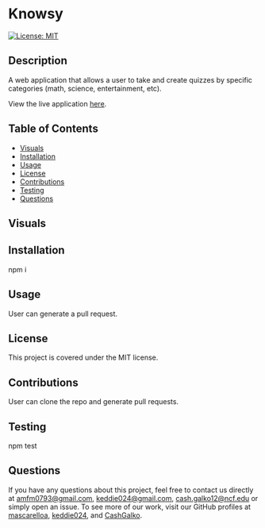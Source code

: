 
  # Knowsy

[![License: MIT](https://img.shields.io/badge/License-MIT-yellow.svg)](https://opensource.org/licenses/MIT)

  ## Description 
  A web application that allows a user to take and create quizzes by specific categories (math, science, entertainment, etc). 

  View the live application [here](https://agile-basin-43454.herokuapp.com/).

  ## Table of Contents
  * [Visuals](#Visuals)
  * [Installation](#Installation)
  * [Usage](#Usage)
  * [License](#License)
  * [Contributions](#Contributions)
  * [Testing](#Testing)
  * [Questions](#Questions)

  ## Visuals

  ## Installation
  npm i

  ## Usage
  User can generate a pull request.

  ## License
  This project is covered under the MIT license. 

  ## Contributions
  User can clone the repo and generate pull requests.

  ## Testing
  npm test

  ## Questions
  If you have any questions about this project, feel free to contact us directly at amfm0793@gmail.com, keddie024@gmail.com, cash.galko12@ncf.edu or simply open an issue. To see more of our work, visit our GitHub profiles at [mascarelloa](https://github.com/mascarelloa/), [keddie024](https://github.com/keddie024), and [CashGalko](https://github.com/CashGalko).
